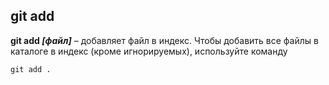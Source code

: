 ## git add

**git add *[файл]*** – добавляет файл в индекс. Чтобы добавить все файлы в каталоге в индекс (кроме игнорируемых), используйте команду   

```bash=
git add .
